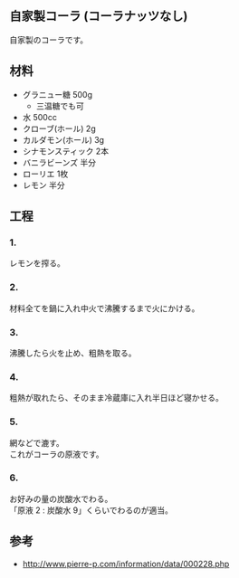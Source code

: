 自家製コーラ (コーラナッツなし)
--

自家製のコーラです。

材料
--

* グラニュー糖 500g
  * 三温糖でも可
* 水 500cc
* クローブ(ホール) 2g
* カルダモン(ホール) 3g
* シナモンスティック 2本
* バニラビーンズ 半分
* ローリエ 1枚
* レモン 半分

工程
--

### 1.

レモンを搾る。

### 2.

材料全てを鍋に入れ中火で沸騰するまで火にかける。

### 3.

沸騰したら火を止め、粗熱を取る。

### 4.

粗熱が取れたら、そのまま冷蔵庫に入れ半日ほど寝かせる。

### 5.

網などで漉す。  
これがコーラの原液です。

### 6.

お好みの量の炭酸水でわる。  
「原液 2 : 炭酸水 9」くらいでわるのが適当。

参考
--

* http://www.pierre-p.com/information/data/000228.php
